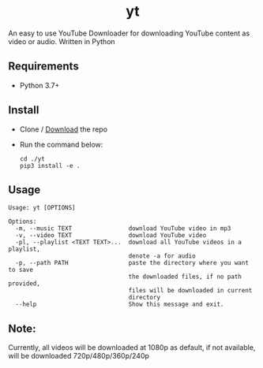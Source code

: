 <h1 align="center">yt</h1>

An easy to use YouTube Downloader for downloading YouTube content as video or audio. Written in Python

## Requirements

 * Python 3.7+

## Install
 * Clone / [Download](https://github.com/PaulSayantan/yt/archive/refs/heads/main.zip) the repo

 * Run the command below:
    ```
    cd ./yt
    pip3 install -e .
    ```

## Usage
```
Usage: yt [OPTIONS]

Options:
  -m, --music TEXT                download YouTube video in mp3
  -v, --video TEXT                download YouTube video
  -pl, --playlist <TEXT TEXT>...  download all YouTube videos in a playlist,
                                  denote -a for audio
  -p, --path PATH                 paste the directory where you want to save
                                  the downloaded files, if no path provided,
                                  files will be downloaded in current
                                  directory
  --help                          Show this message and exit.
```

## Note:
Currently, all videos will be downloaded at 1080p as default, if not available, will be downloaded 720p/480p/360p/240p
